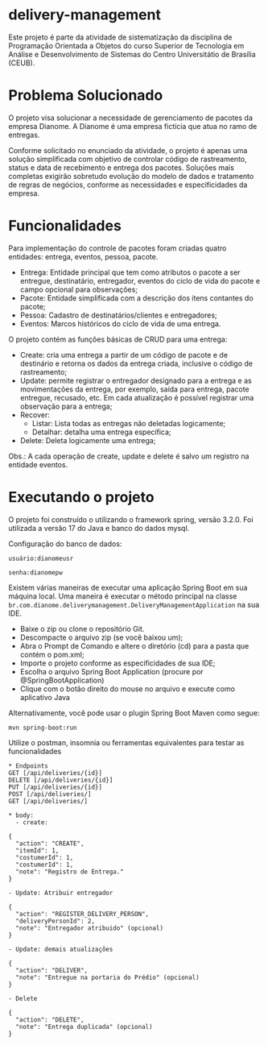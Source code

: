# delivery-management

Este projeto é parte da atividade de sistematização da disciplina de Programação Orientada a Objetos do curso Superior de Tecnologia em Análise e Desenvolvimento de Sistemas do Centro Universitátio de Brasília (CEUB).

# Problema Solucionado
O projeto visa solucionar a necessidade de gerenciamento de pacotes da empresa Dianome. A Dianome é uma empresa fictícia que atua no ramo de entregas.

Conforme solicitado no enunciado da atividade, o projeto é apenas uma solução simplificada com objetivo de controlar código de rastreamento, status e data de recebimento e entrega dos pacotes. Soluções mais completas exigirão sobretudo evolução do modelo de dados e tratamento de regras de negócios, conforme as necessidades e especificidades da empresa.

# Funcionalidades
Para implementação do controle de pacotes foram criadas quatro entidades: entrega, eventos, pessoa, pacote.
- Entrega: Entidade principal que tem como atributos o pacote a ser entregue, destinatário, entregador, eventos do ciclo de vida do pacote e campo opcional para observações;
- Pacote: Entidade simplificada com a descrição dos itens contantes do pacote;
- Pessoa: Cadastro de destinatários/clientes e entregadores;
- Eventos: Marcos históricos do ciclo de vida de uma entrega.

O projeto contém as funções básicas de CRUD para uma entrega:
- Create: cria uma entrega a partir de um código de pacote e de destinário e retorna os dados da entrega criada, inclusive o código de rastreamento;
- Update: permite registrar o entregador designado para a entrega e as movimentações da entrega, por exemplo, saída para entrega, pacote entregue, recusado, etc. Em cada atualização é possível registrar uma observação para a entrega;
- Recover:
  - Listar: Lista todas as entregas não deletadas logicamente;
  - Detalhar: detalha uma entrega específica;
- Delete: Deleta logicamente uma entrega;

Obs.: A cada operação de create, update e delete é salvo um registro na entidade eventos.

# Executando o projeto
O projeto foi construído o utilizando o framework spring, versão 3.2.0. Foi utilizada a versão 17 do Java e banco do dados mysql. 

Configuração do banco de dados:

`usuário:dianomeusr`

`senha:dianomepw`

Existem várias maneiras de executar uma aplicação Spring Boot em sua máquina local. Uma maneira é executar o método principal na classe `br.com.dianome.deliverymanagement.DeliveryManagementApplication` na sua IDE.

- Baixe o zip ou clone o repositório Git.
- Descompacte o arquivo zip (se você baixou um);
- Abra o Prompt de Comando e altere o diretório (cd) para a pasta que contém o pom.xml;
- Importe o projeto conforme as especificidades de sua IDE;
- Escolha o arquivo Spring Boot Application (procure por @SpringBootApplication)
 - Clique com o botão direito do mouse no arquivo e execute como aplicativo Java

Alternativamente, você pode usar o plugin Spring Boot Maven como segue:

`mvn spring-boot:run`

Utilize o postman, insomnia ou ferramentas equivalentes para testar as funcionalidades
```
* Endpoints
GET [/api/deliveries/{id}]
DELETE [/api/deliveries/{id}]
PUT [/api/deliveries/{id}]
POST [/api/deliveries/]
GET [/api/deliveries/]

* body:
  - create:

{
  "action": "CREATE",
  "itemId": 1,
  "costumerId": 1,
  "costumerId": 1,
  "note": "Registro de Entrega."
}

- Update: Atribuir entregador

{
  "action": "REGISTER_DELIVERY_PERSON",
  "deliveryPersonId": 2,
  "note": "Entregador atribuido" (opcional)
}

- Update: demais atualizações

{
  "action": "DELIVER",
  "note": "Entregue na portaria do Prédio" (opcional)
}

- Delete

{
  "action": "DELETE",
  "note": "Entrega duplicada" (opcional)
}

```
